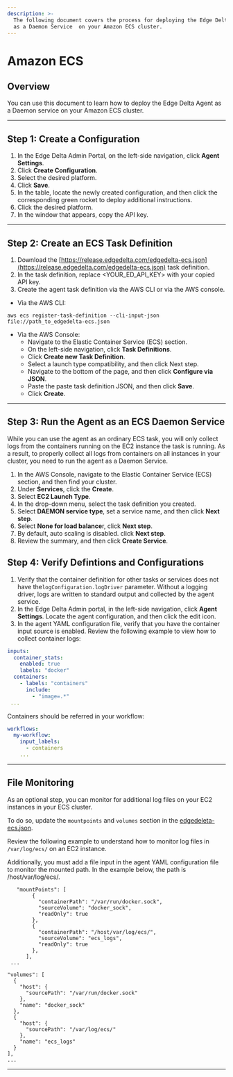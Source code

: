 ```yaml
---
description: >-
  The following document covers the process for deploying the Edge Delta agent
  as a Daemon Service  on your Amazon ECS cluster.
---
```


# Amazon ECS

## Overview

You can use this document to learn how to deploy the Edge Delta Agent as a Daemon service on your Amazon ECS cluster.

***

## Step 1: Create a Configuration 

1. In the Edge Delta Admin Portal, on the left-side navigation, click **Agent Settings**.
2. Click **Create Configuration**.
3. Select the desired platform.
4. Click **Save**.  
5. In the table, locate the newly created configuration, and then click the corresponding green rocket to deploy additional instructions.
6. Click the desired platform. 
7. In the window that appears, copy the API key. 

***

## Step 2: Create an ECS Task Definition

1. Download the [https://release.edgedelta.com/edgedelta-ecs.json](https://release.edgedelta.com/edgedelta-ecs.json) task definition.
2. In the task definition, replace &lt;YOUR\_ED\_API\_KEY&gt; with your copied API key.
3. Create the agent task definition via the AWS CLI or via the AWS console. 
  - Via the AWS CLI:

```
aws ecs register-task-definition --cli-input-json file://path_to_edgedelta-ecs.json
```

  - Via the AWS Console: 
    - Navigate to the Elastic Container Service (ECS) section. 
    - On the left-side navigation, click **Task Definitions**.
    - Click **Create new Task Definition**.
    - Select a launch type compatibility, and then click Next step. 
    - Navigate to the bottom of the page, and then click **Configure via JSON**.
    - Paste the paste task definition JSON, and then click **Save**. 
    - Click **Create**. 

***

## Step 3: Run the Agent as an ECS Daemon Service

While you can use the agent as an ordinary ECS task, you will only collect logs from the containers running on the EC2 instance the task is running. As a result, to properly collect all logs from containers on all instances in your cluster, you need to run the agent as a Daemon Service.

1. In the AWS Console, navigate to the Elastic Container Service (ECS) section, and then find your cluster.
2. Under **Services**, click the **Create**.
3. Select **EC2 Launch Type**.
4. In the drop-down menu, select the task definition you created.  
5. Select **DAEMON service type**, set a service name, and then click **Next step**.
6. Select **None for load balance**r, click **Next step**.
7. By default, auto scaling is disabled. click **Next step**.
8. Review the summary, and then click **Create Service**.

## Step 4: Verify Defintions and Configurations

1. Verify that the container definition for other tasks or services does not have the`logConfiguration.logDriver` parameter. Without a logging driver, logs are written to standard output and collected by the agent service.
2. In the Edge Delta Admin portal, in the left-side navigation, click **Agent Settings**. Locate the agent configuration, and then click the edit icon. 
3. In the agent YAML configuration file, verify that you have the container input source is enabled. Review the following example to view how to collect container logs:

```yaml
inputs:
  container_stats:
    enabled: true
    labels: "docker"
  containers:
    - labels: "containers"
      include:
        - "image=.*"
 ...
```

Containers should be referred in your workflow:

```yaml
workflows:
  my-workflow:
    input_labels:
      - containers
    ...
```

***

## File Monitoring

As an optional step, you can monitor for additional log files on your EC2 instances in your ECS cluster.

To do so, update the `mountpoints` and `volumes` section in the [edgedeleta-ecs.json](https://release.edgedelta.com/edgedelta-ecs.json).

Review the following example to understand how to monitor log files in `/var/log/ecs/` on an EC2 instance.

Additionally, you must add a file input in the agent YAML configuration file to monitor the mounted path. In the example below, the path is /host/var/log/ecs/. 


```
   "mountPoints": [
        {
          "containerPath": "/var/run/docker.sock",
          "sourceVolume": "docker_sock",
          "readOnly": true
        },
        {
          "containerPath": "/host/var/log/ecs/",
          "sourceVolume": "ecs_logs",
          "readOnly": true
        },
      ],
 ...

"volumes": [
  {
    "host": {
      "sourcePath": "/var/run/docker.sock"
    },
    "name": "docker_sock"
  },
  {
    "host": {
      "sourcePath": "/var/log/ecs/"
    },
    "name": "ecs_logs"
  }
],
...
```


***
